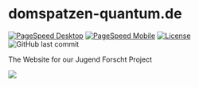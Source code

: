 # domspatzen-quantum.de
[![PageSpeed Desktop](https://img.shields.io/badge/PageSpeed%20Desktop-98%25-green)](https://developers.google.com/speed/pagespeed/insights/?hl=de&url=https://domspatzen-quantum.de&tab=desktop)
[![PageSpeed Mobile](https://img.shields.io/badge/PageSpeed%20Mobile-78%25-orange)](https://developers.google.com/speed/pagespeed/insights/?hl=de&url=https://domspatzen-quantum.de)
[![License](https://img.shields.io/github/license/quantum-computing-jufo-2019/quantum-computing-jufo-2019.github.io)](https://github.com/Quantum-Computing-Jufo-2019/quantum-computing-jufo-2019.github.io/blob/dev/LICENSE)
![GitHub last commit](https://img.shields.io/github/last-commit/Quantum-Computing-Jufo-2019/quantum-computing-jufo-2019.github.io)

The Website for our Jugend Forscht Project

![](https://github.com/Quantum-Computing-Jufo-2019/domspatzen-quantum.de/raw/dev/img/screenshot.png)
